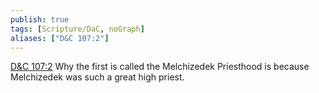 ```yaml
---
publish: true
tags: [Scripture/DaC, noGraph]
aliases: ["D&C 107:2"]
---
```

[D&C 107:2](https://churchofjesuschrist.org/study/scriptures/dc-testament/dc/107?lang=eng&id=p2#p2) Why the first is called the Melchizedek Priesthood is because Melchizedek was such a great high priest.
